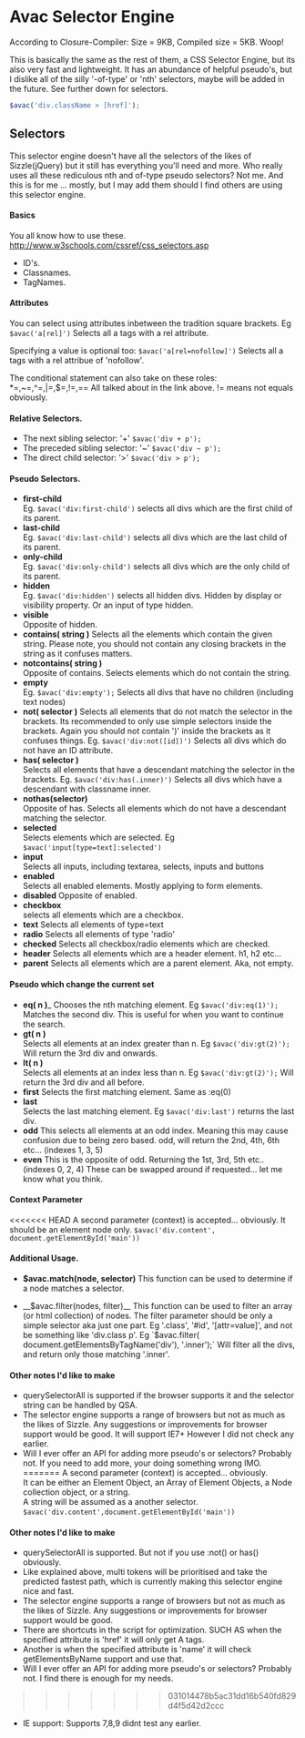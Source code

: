 Avac Selector Engine 
===============================
According to Closure-Compiler: Size = 9KB, Compiled size = 5KB. Woop!

This is basically the same as the rest of them, a CSS Selector Engine, but its also very fast and lightweight. It has an abundance of helpful pseudo's, but I dislike all of the silly '-of-type' or 'nth' selectors, maybe will be added in the future. See further down for selectors.

```javascript
$avac('div.className > [href]');
```

Selectors
-------------
This selector engine doesn't have all the selectors of the likes of Sizzle(jQuery) but it still has everything you'll need and more. Who really uses all these rediculous nth and of-type pseudo selectors? Not me. And this is for me ... mostly, but I may add them should I find others are using this selector engine.

#### Basics
You all know how to use these. http://www.w3schools.com/cssref/css_selectors.asp       
* ID's.    
* Classnames.    
* TagNames.  

#### Attributes
You can select using attributes inbetween the tradition square brackets. 
Eg `$avac('a[rel]')` Selects all a tags with a rel attribute.    

Specifying a value is optional too:
`$avac('a[rel=nofollow]')` Selects all a tags with a rel attribue of 'nofollow'.   

The conditional statement can also take on these roles: *=,~=,^=,|=,$=,!=,== 
All talked about in the link above. != means not equals obviously.    

#### Relative Selectors.
* The next sibling selector: '+'  `$avac('div + p');`   
* The preceded sibling selector: '~' `$avac('div ~ p');`    
* The direct child selector: '>'   `$avac('div > p');`    

#### Pseudo Selectors.
* __first-child__    
Eg. `$avac('div:first-child')` selects all divs which are the first child of its parent.
* __last-child__   
Eg. `$avac('div:last-child')` selects all divs which are the last child of its parent.
* __only-child__    
Eg. `$avac('div:only-child')` selects all divs which are the only child of its parent.
* __hidden__     
Eg. `$avac('div:hidden')` selects all hidden divs. Hidden by display or visibility property. Or an input of type hidden.
* __visible__    
Opposite of hidden.
* __contains( string )__
Selects all the elements which contain the given string. Please note, you should not contain any closing brackets in the string as it confuses matters. 
* __notcontains( string )__    
Opposite of contains. Selects elements which do not contain the string.
* __empty__     
Eg. `$avac('div:empty');` Selects all divs that have no children (including text nodes)
* __not( selector )__
Selects all elements that do not match the selector in the brackets. Its recommended to only use simple selectors inside the brackets. Again you should not contain ')' inside the brackets as it confuses things. 
Eg. `$avac('div:not([id])')` Selects all divs which do not have an ID attribute.
* __has( selector )__    
Selects all elements that have a descendant matching the selector in the brackets.
Eg. `$avac('div:has(.inner)')` Selects all divs which have a descendant with classname inner.
* __nothas(selector)__    
Opposite of has. Selects all elements which do not have a descendant matching the selector. 
* __selected__    
Selects elements which are selected. Eg `$avac('input[type=text]:selected')`
* __input__    
Selects all inputs, including textarea, selects, inputs and buttons
* __enabled__   
Selects all enabled elements. Mostly applying to form elements.
* __disabled__
Opposite of enabled. 
* __checkbox__  
selects all elements which are a checkbox.
* __text__ 
Selects all elements of type=text
* __radio__
Selects all elements of type 'radio'
* __checked__
Selects all checkbox/radio elements which are checked.
* __header__
Selects all elements which are a header element. h1, h2 etc...
* __parent__
Selects all elements which are a parent element. Aka, not empty.

#### Pseudo which change the current set
* __eq( n )___
Chooses the nth matching element. Eg `$avac('div:eq(1)');` Matches the second div.
This is useful for when you want to continue the search.
* __gt( n )__    
Selects all elements at an index greater than n. 
Eg `$avac('div:gt(2)');` Will return the 3rd div and onwards.
* __lt( n )__    
Selects all elements at an index less than n. 
Eg `$avac('div:gt(2)');` Will return the 3rd div and all before.
* __first__ 
Selects the first matching element. Same as :eq(0)
* __last__    
Selects the last matching element. Eg `$avac('div:last')` returns the last div.
* __odd__ 
This selects all elements at an odd index. Meaning this may cause confusion due to being zero based. odd, will return the 2nd, 4th, 6th etc... (indexes 1, 3, 5)
* __even__
This is the opposite of odd. Returning the 1st, 3rd, 5th etc.. (indexes 0, 2, 4)
These can be swapped around if requested... let me know what you think.


#### Context Parameter   
<<<<<<< HEAD
A second parameter (context) is accepted... obviously. It should be an element node only.  `$avac('div.content', document.getElementById('main'))`


#### Additional Usage.
* __$avac.match(node, selector)__
This function can be used to determine if a node matches a selector. 

* __$avac.filter(nodes, filter)__
This function can be used to filter an array (or html collection) of nodes. The filter parameter should be only a simple selector aka just one part. Eg '.class', '#id', '[attr=value]', and not be something like 'div.class p'. 
Eg `$avac.filter( document.getElementsByTagName('div'), '.inner');` Will filter all the divs, and return only those matching '.inner'. 

#### Other notes I'd like to make
* querySelectorAll is supported if the browser supports it and the selector string can be handled by QSA.
* The selector engine supports a range of browsers but not as much as the likes of Sizzle. Any suggestions or improvements for browser support would be good. It will support IE7+ However I did not check any earlier. 
* Will I ever offer an API for adding more pseudo's or selectors? Probably not. If you need to add more, your doing something wrong IMO.
=======
A second parameter (context) is accepted... obviously.   
It can be either an Element Object, an Array of Element Objects, a Node collection object, or a string.   
A string will be assumed as a another selector. `$avac('div.content',document.getElementById('main'))`


#### Other notes I'd like to make
* querySelectorAll is supported. But not if you use :not() or has() obviously.
* Like explained above, multi tokens will be prioritised and take the predicted fastest path, which is currently making this selector engine nice and fast.
* The selector engine supports a range of browsers but not as much as the likes of Sizzle. Any suggestions or improvements for browser support would be good.
* There are shortcuts in the script for optimization. SUCH AS when the specified attribute is 'href' it will only get A tags. 
* Another is when the specified attribute is 'name' it will check getElementsByName support and use that.
* Will I ever offer an API for adding more pseudo's or selectors? Probably not. I find there is enough for my needs.
>>>>>>> 031014478b5ac31dd16b540fd829d4f5d42d2ccc
* IE support: Supports 7,8,9 didnt test any earlier. 